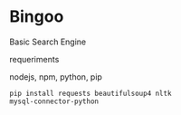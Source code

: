 # Bingoo
Basic Search Engine

requeriments

nodejs, npm, python, pip

<code>pip install requests beautifulsoup4 nltk mysql-connector-python<code>
